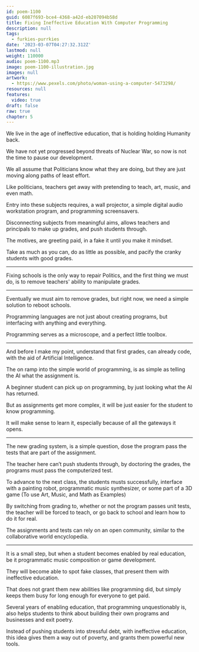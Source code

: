 ```yaml
---
id: poem-1100
guid: 6087f693-bce4-4368-a42d-eb207094b58d
title: Fixing Ineffective Education With Computer Programming
description: null
tags:
  - furkies-purrkies
date: '2023-03-07T04:27:32.312Z'
lastmod: null
weight: 110000
audio: poem-1100.mp3
image: poem-1100-illustration.jpg
images: null
artwork:
  - https://www.pexels.com/photo/woman-using-a-computer-5473298/
resources: null
features:
  video: true
draft: false
raw: true
chapter: 5
---
```


We live in the age of ineffective education,
that is holding holding Humanity back.

We have not yet progressed beyond threats of Nuclear War,
so now is not the time to pause our development.

We all assume that Politicians know what they are doing,
but they are just moving along paths of least effort.

Like politicians, teachers get away with pretending to teach,
art, music, and even math.

Entry into these subjects requires, a wall projector,
a simple digital audio workstation program, and programming screensavers.

Disconnecting subjects from meaningful aims,
allows teachers and principals to make up grades, and push students through.

The motives, are greeting paid,
in a fake it until you make it mindset.

Take as much as you can, do as little as possible,
and pacify the cranky students with good grades.

---

Fixing schools is the only way to repair Politics,
and the first thing we must do, is to remove teachers' ability to manipulate grades.

---

Eventually we must aim to remove grades,
but right now, we need a simple solution to reboot schools.

Programming languages are not just about creating programs,
but interfacing with anything and everything.

Programming serves as a microscope,
and a perfect little toolbox.

---

And before I make my point, understand that first grades,
can already code, with the aid of Artificial Intelligence.

The on ramp into the simple world of programming,
is as simple as telling the AI what the assignment is.

A beginner student can pick up on programming,
by just looking what the AI has returned.

But as assignments get more complex,
it will be just easier for the student to know programming.

It will make sense to learn it,
especially because of all the gateways it opens.

---

The new grading system, is a simple question,
dose the program pass the tests that are part of the assignment.

The teacher here can’t push students through,
by doctoring the grades, the programs must pass the computerized test.

To advance to the next class, the students musts successfully,
interface with a painting robot, programmatic music synthesizer, or some part of a 3D game (To use Art, Music, and Math as Examples)

By switching from grading to, whether or not the program passes unit tests,
the teacher will be forced to teach, or go back to school and learn how to do it for real.

The assignments and tests can rely on an open community,
similar to the collaborative world encyclopedia.

---

It is a small step, but when a student becomes enabled by real education,
be it programmatic music composition or game development.

They will become able to spot fake classes,
that present them with ineffective education.

That does not grant them new abilities like programming did,
but simply keeps them busy for long enough for everyone to get paid.

Several years of enabling education, that programming unquestionably is,
also helps students to think about building their own programs and businesses and exit poetry.

Instead of pushing students into stressful debt, with ineffective education,
this idea gives them a way out of poverty, and grants them powerful new tools.
